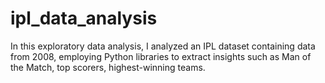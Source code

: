 # ipl_data_analysis
In this exploratory data analysis, I analyzed an IPL dataset containing data from 2008, employing Python libraries to extract insights such as Man of the Match, top scorers, highest-winning teams.
